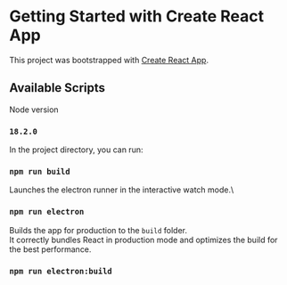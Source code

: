 # Getting Started with Create React App

This project was bootstrapped with [Create React App](https://github.com/facebook/create-react-app).

## Available Scripts

Node version

### `18.2.0`

In the project directory, you can run:

### `npm run build`

Launches the electron runner in the interactive watch mode.\

### `npm run electron`

Builds the app for production to the `build` folder.\
It correctly bundles React in production mode and optimizes the build for the best performance.

### `npm run electron:build`
